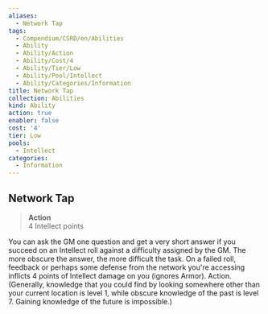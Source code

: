 ```yaml
---
aliases:
  - Network Tap
tags:
  - Compendium/CSRD/en/Abilities
  - Ability
  - Ability/Action
  - Ability/Cost/4
  - Ability/Tier/Low
  - Ability/Pool/Intellect
  - Ability/Categories/Information
title: Network Tap
collection: Abilities
kind: Ability
action: true
enabler: false
cost: '4'
tier: Low
pools:
  - Intellect
categories:
  - Information
---
```

## Network Tap  
>**Action**  
>4 Intellect points
  
You can ask the GM one question and get a very short answer if you succeed on an Intellect roll against a difficulty assigned by the GM. The more obscure the answer, the more difficult the task. On a failed roll, feedback or perhaps some defense from the network you're accessing inflicts 4 points of Intellect damage on you (ignores Armor). Action. (Generally, knowledge that you could find by looking somewhere other than your current location is level 1, while obscure knowledge of the past is level 7. Gaining knowledge of the future is impossible.)